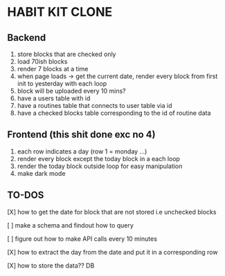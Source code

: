 # HABIT KIT CLONE
## Backend
1. store blocks that are checked only
2. load 70ish blocks
3. render 7 blocks at a time
4. when page loads -> get the current date, render every block from first init to yesterday with each loop
5. block will be uploaded every 10 mins? 
6. have a users table with id
7. have a routines table that connects to user table via id
8. have a checked blocks table corresponding to the id of routine data
## Frontend (this shit done exc no 4)
1. each row indicates a day (row 1 = monday ...)
2. render every block except the today block in a each loop
3. render the today block outside loop for easy manipulation
4. make dark mode

## **TO-DOS**
[X] how to get the date for block that are not stored i.e unchecked blocks

[ ] make a schema and findout how to query

[ ] figure out how to make API calls every 10 minutes

[X] how to extract the day from the date and put it in a corresponding row

[X] how to store the data?? DB